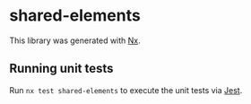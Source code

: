 # shared-elements

This library was generated with [Nx](https://nx.dev).

## Running unit tests

Run `nx test shared-elements` to execute the unit tests via [Jest](https://jestjs.io).
